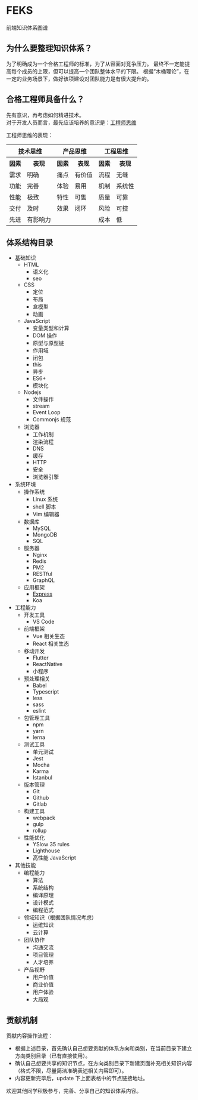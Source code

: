 # FEKS
前端知识体系图谱

## 为什么要整理知识体系？
为了明确成为一个合格工程师的标准，为了从容面对竞争压力。
最终不一定能提高每个成员的上限，但可以提高一个团队整体水平的下限。
根据“木桶理论”，在一定的业务场景下，做好该项建设对团队能力是有很大提升的。

## 合格工程师具备什么？
先有意识，再考虑如何精进技术。  
对于开发人员而言，最先应该培养的意识是：[工程师思维](https://www.jiqizhixin.com/articles/2018-12-13-4)

工程师思维的表现：
<table>
  <tr>
    <th colspan="2">技术思维</th>
    <th colspan="2">产品思维</th>
    <th colspan="2">工程思维</th>
  </tr>
  <tr>
    <th>因素</th>
    <th>表现</th>
    <th>因素</th>
    <th>表现</th>
    <th>因素</th>
    <th>表现</th>
  </tr>
  <tr>
    <td>需求</td><td>明确</td>
    <td>痛点</td><td>有价值</td>
    <td>流程</td><td>无缝</td>
  </tr>
  <tr>
    <td>功能</td><td>完善</td>
    <td>体验</td><td>易用</td>
    <td>机制</td><td>系统性</td>
  </tr>
  <tr>
    <td>性能</td><td>极致</td>
    <td>特性</td><td>可售</td>
    <td>质量</td><td>可靠</td>
  </tr>
  <tr>
    <td>交付</td><td>及时</td>
    <td>效果</td><td>闭环</td>
    <td>风险</td><td>可控</td>
  </tr>
  <tr>
    <td>先进</td><td>有影响力</td>
    <td></td><td></td>
    <td>成本</td><td>低</td>
  </tr>
</table>

## 体系结构目录
* 基础知识
  + HTML
    - 语义化
    - seo
  + CSS
    - 定位
    - 布局
    - 盒模型
    - 动画
  + JavaScript
    - 变量类型和计算
    - DOM 操作
    - 原型与原型链
    - 作用域
    - 闭包
    - this
    - 异步
    - ES6+
    - 模块化
  + Nodejs
    - 文件操作
    - stream
    - Event Loop
    - Commonjs 规范
  + 浏览器
    - 工作机制
    - 渲染流程
    - DNS
    - 缓存
    - HTTP
    - 安全
    - 浏览器引擎
* 系统环境
  + 操作系统
    - Linux 系统
    - shell 脚本
    - Vim 编辑器
  + 数据库
    - MySQL
    - MongoDB
    - SQL
  + 服务器
    - Nginx
    - Redis
    - PM2
    - RESTful
    - GraphQL
  + 应用框架
    - [Express](./system/frameworks/express.md)
    - Koa
* 工程能力
  + 开发工具
    - VS Code
  + 前端框架
    - Vue 相关生态
    - React 相关生态
  + 移动开发
    - Flutter
    - ReactNative
    - 小程序
  + 预处理相关
    - Babel
    - Typescript
    - less
    - sass
    - eslint
  + 包管理工具
    - npm
    - yarn
    - lerna
  + 测试工具
    - 单元测试
    - Jest
    - Mocha
    - Karma
    - Istanbul 
  + 版本管理
    - Git
    - Github
    - Gitlab
  + 构建工具
    - webpack
    - gulp
    - rollup
  + 性能优化
    - YSlow 35 rules
    - Lighthouse
    - 高性能 JavaScript
* 其他技能
  + 编程能力
    - 算法
    - 系统结构
    - 编译原理
    - 设计模式
    - 编程范式
  + 领域知识（根据团队情况考虑）
    - 运维知识
    - 云计算
  + 团队协作
    - 沟通交流
    - 项目管理
    - 人才培养
  + 产品视野
    - 用户价值
    - 商业价值
    - 用户体验
    - 大局观

## 贡献机制
贡献内容操作流程：
* 根据上述目录，首先确认自己想要贡献的体系方向和类别，在当前目录下建立方向类别目录（已有直接使用）。
* 确认自己想要共享的知识节点，在方向类别目录下新建页面补充相关知识内容（格式不限，尽量简洁准确表述相关内容即可）。
* 内容更新完毕后，update 下上面表格中的节点链接地址。

欢迎其他同学积极参与，完善、分享自己的知识体系内容。

